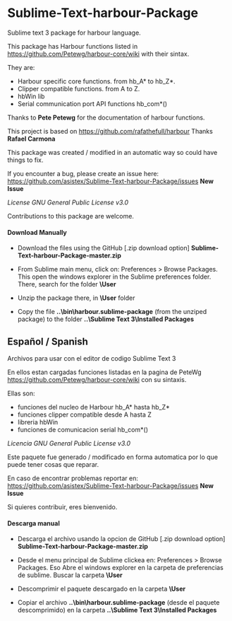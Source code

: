 # Sublime-Text-harbour-Package #
Sublime text 3 package for harbour language.

This package has Harbour functions listed in https://github.com/Petewg/harbour-core/wiki with their sintax.

They are:
* Harbour specific core functions. from hb_A* to hb_Z*.
* Clipper compatible functions. from A to Z.
* hbWin lib
* Serial communication port API functions hb_com*()

Thanks to **Pete Petewg** for the documentation of harbour functions.

This project is based on https://github.com/rafathefull/harbour Thanks **Rafael Carmona**

This package was created / modified in an automatic way so could have things to fix.

If you encounter a bug, please create an issue here:
https://github.com/asistex/Sublime-Text-harbour-Package/issues  **New Issue**

*License GNU General Public License v3.0*

Contributions to this package are welcome. 

#### Download Manually
* Download the files using the GitHub [.zip download option] **Sublime-Text-harbour-Package-master.zip**

* From Sublime main menu, click on: Preferences > Browse Packages. This open the windows explorer in the Sublime preferences folder.
  There, search for the folder **\User**

* Unzip the package there, in **\User** folder

* Copy the file **..\bin\harbour.sublime-package** (from the unziped package) to the folder **..\Sublime Text 3\Installed Packages**



## Español / Spanish

Archivos para usar con el editor de codigo Sublime Text 3

En ellos estan cargadas funciones listadas en la pagina de PeteWg https://github.com/Petewg/harbour-core/wiki con su sintaxis.

Ellas son:
* funciones del nucleo de Harbour hb_A* hasta hb_Z* 
* funciones clipper compatible desde A hasta Z
* libreria hbWin
* funciones de comunicacion serial hb_com*()

*Licencia GNU General Public License v3.0*


Este paquete fue generado / modificado en forma automatica por lo que puede tener cosas que reparar.

En caso de encontrar problemas reportar en: 
https://github.com/asistex/Sublime-Text-harbour-Package/issues  **New Issue**

Si quieres contribuir, eres bienvenido.

#### Descarga manual
* Descarga el archivo usando la opcion de GitHub [.zip download option] **Sublime-Text-harbour-Package-master.zip**

* Desde el menu principal de Sublime clickea en: Preferences > Browse Packages. Eso Abre el windows explorer en la carpeta de preferencias  de sublime.
  Buscar la carpeta **\User**

* Descomprimir el paquete descargado en la carpeta **\User**

* Copiar el archivo **..\bin\harbour.sublime-package** (desde el paquete descomprimido) en la carpeta **..\Sublime Text 3\Installed Packages**

